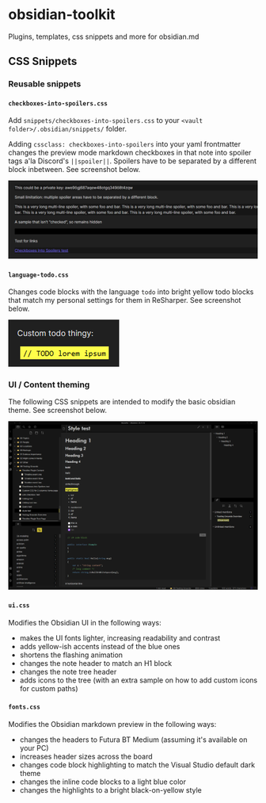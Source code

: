 # obsidian-toolkit
Plugins, templates, css snippets and more for obsidian.md

## CSS Snippets

### Reusable snippets

#### `checkboxes-into-spoilers.css`

Add `snippets/checkboxes-into-spoilers.css` to your `<vault folder>/.obsidian/snippets/` folder.

Adding `cssclass: checkboxes-into-spoilers` into your yaml frontmatter changes the preview mode markdown checkboxes in that note into spoiler tags a'la Discord's `||spoiler||`. Spoilers have to be separated by a different block inbetween. See screenshot below.

![screenshot](./obsidian_spoiler.png)

#### `language-todo.css`

Changes code blocks with the language `todo` into bright yellow todo blocks that match my personal settings for them in ReSharper. See screenshot below.

![screenshot](./obsidian_todo.png)

### UI / Content theming

The following CSS snippets are intended to modify the basic obsidian theme. See screenshot below.

![screenshot](./obsidian_looks.png)

#### `ui.css`

Modifies the Obsidian UI in the following ways:

- makes the UI fonts lighter, increasing readability and contrast
- adds yellow-ish accents instead of the blue ones
- shortens the flashing animation
- changes the note header to match an H1 block
- changes the note tree header
- adds icons to the tree (with an extra sample on how to add custom icons for custom paths)

#### `fonts.css`

Modifies the Obsidian markdown preview in the following ways:

- changes the headers to Futura BT Medium (assuming it's available on your PC)
- increases header sizes across the board
- changes code block highlighting to match the Visual Studio default dark theme
- changes the inline code blocks to a light blue color
- changes the highlights to a bright black-on-yellow style
